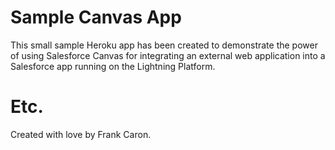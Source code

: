 # Sample Canvas App

This small sample Heroku app has been created to demonstrate the power of using Salesforce Canvas for integrating an external web application into a Salesforce app running on the Lightning Platform.

# Etc.

Created with love by Frank Caron.